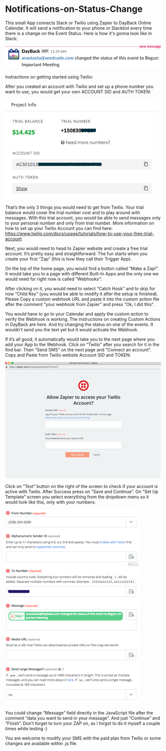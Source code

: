 # Notifications-on-Status-Change
This small App connects Slack or Twilio using Zapier to DayBack Online Calendar. It will send a notification to your phone or Slackbot every time there is a change on the Event Status. Here is how it's gonna look like in Slack:

![alt text](https://github.com/petrechenko/Notifications-on-Status-Change/blob/master/images/Screen%20Shot%202019-01-31%20at%2011.29.24.png)

Instractions on getting started using Twilio:

After you created an account with Twilio and set up a phone number you want to use, you would get your own ACCOUNT SID and AUTH TOKEN:

![alt text](https://github.com/petrechenko/Notifications-on-Status-Change/blob/master/images/Screen%20Shot%202019-03-19%20at%2017.28.53.png)


That’s the only 3 things you would need to get from Twilio. Your trial balance would cover the trial number cost and to play around with messages. With this trial account, you would be able to send messages only to your personal number and only from trial number. More information on how to set up your Twilio Account you can find here: https://www.twilio.com/docs/usage/tutorials/how-to-use-your-free-trial-account

Next, you would need to head to Zapier website and create a free trial account. It’s pretty easy and straightforward. The fun starts when you create your first “Zap” (this is how they call their Trigger App).

On the top of the home page, you would find a button called “Make a Zap!”. It would take you to a page with different Built-In Apps and the only one we would need for right now is called “Webhooks”:

After clicking on it, you would need to select “Catch Hook” and to skip for now “Child Key” (you would be able to modify it after the setup is finished). Please Copy a custom webhook URL and paste it into the custom action file after the comment “your webhook from Zapier” and press “Ok, I did this”.

You would have to go to your Calendar and apply the custom action to verify the Webhook is working. The instructions on creating Custom Actions in DayBack are here. And try changing the status on one of the events. It wouldn’t send you the text yet but it would activate the Webhook.

If it’s all good, it automatically would take you to the next page where you add your App to the Webhook. Click on “Twilio” after you search for it in the find bar. Then “Send SMS” on the next page and “Connect an account”. Copy and Paste from Twilio website Account SID and TOKEN:


![alt text](https://github.com/petrechenko/Notifications-on-Status-Change/blob/master/images/Screen%20Shot%202019-03-19%20at%2017.29.34.png)


Click on “Test” button on the right of the screen to check if your account is active with Twilio. After Success press on “Save and Continue”. On “Set Up Template” screen you select everything from the dropdown menu so it would look like this, only with your numbers:


![alt text](https://github.com/petrechenko/Notifications-on-Status-Change/blob/master/images/Screen%20Shot%202019-03-19%20at%2017.30.08.png)


You could change “Message” field directly in the JavaScript file after the comment “data you want to send in your message”. And just “Continue” and “Finish”. Don’t forget to turn your ZAP on, as I forgot to do it myself a couple times while testing :)

You are welcome to modify your SMS with the paid plan from Twilio or some changes are available within .js file.


